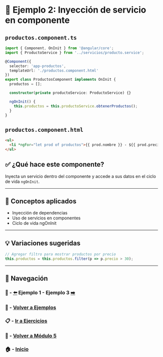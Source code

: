 # 🧪 Ejemplo 2: Inyección de servicio en componente

## `productos.component.ts`
```ts
import { Component, OnInit } from '@angular/core';
import { ProductoService } from '../servicios/producto.service';

@Component({
  selector: 'app-productos',
  templateUrl: './productos.component.html'
})
export class ProductosComponent implements OnInit {
  productos = [];

  constructor(private productoService: ProductoService) {}

  ngOnInit() {
    this.productos = this.productoService.obtenerProductos();
  }
}
```

## `productos.component.html`
```html
<ul>
  <li *ngFor="let prod of productos">{{ prod.nombre }} - ${{ prod.precio }}</li>
</ul>
```

## ✅ ¿Qué hace este componente?
Inyecta un servicio dentro del componente y accede a sus datos en el ciclo de vida `ngOnInit`.

---

## 🧠 Conceptos aplicados
- Inyección de dependencias
- Uso de servicios en componentes
- Ciclo de vida ngOnInit

---

## 💡 Variaciones sugeridas
```ts
// Agregar filtro para mostrar productos por precio
this.productos = this.productos.filter(p => p.precio > 30);
```

---
## 🔁 Navegación

### 🧪 - [⬅️](./Ejemplo_1.md) Ejemplo 1 - Ejemplo 3 [➡️](./Ejemplo_3.md)

### 🧪 - [Volver a Ejemplos](../README.md)

### 📋 - [Ir a Ejercicios](../../Ejercicios/README.md)

### 📘 - [Volver a Módulo 5](../../Modulo_5.md)

### 🏠 - [Inicio](../../../README.md)

